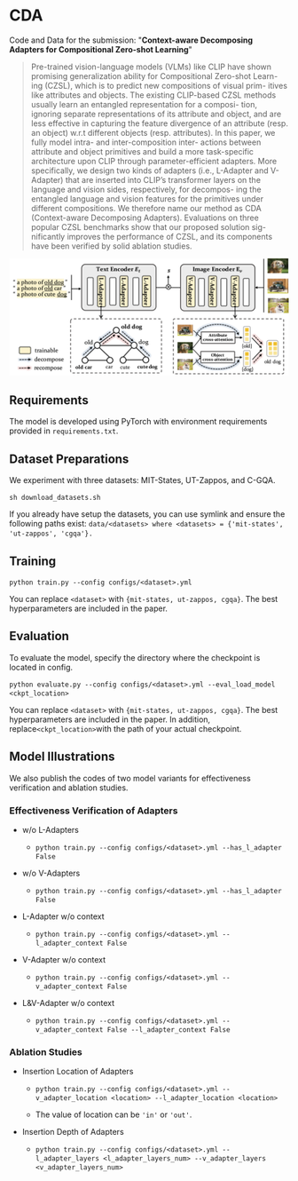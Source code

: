 # CDA
Code and Data for the submission: "**Context-aware Decomposing Adapters for Compositional Zero-shot Learning**"
> Pre-trained vision-language models (VLMs) like CLIP have shown promising generalization ability for Compositional Zero-shot Learn- ing (CZSL), which is to predict new compositions of visual prim- itives like attributes and objects. The existing CLIP-based CZSL methods usually learn an entangled representation for a composi- tion, ignoring separate representations of its attribute and object, and are less effective in capturing the feature divergence of an attribute (resp. an object) w.r.t different objects (resp. attributes). In this paper, we fully model intra- and inter-composition inter- actions between attribute and object primitives and build a more task-specific architecture upon CLIP through parameter-efficient adapters. More specifically, we design two kinds of adapters (i.e., L-Adapter and V-Adapter) that are inserted into CLIP’s transformer layers on the language and vision sides, respectively, for decompos- ing the entangled language and vision features for the primitives under different compositions. We therefore name our method as CDA (Context-aware Decomposing Adapters). Evaluations on three popular CZSL benchmarks show that our proposed solution sig- nificantly improves the performance of CZSL, and its components have been verified by solid ablation studies.

![overall](./figs/overview.png)  
## Requirements

The model is developed using PyTorch with environment requirements provided in `requirements.txt`.
## Dataset Preparations
We experiment with three datasets: MIT-States, UT-Zappos, and C-GQA.

```
sh download_datasets.sh
```

If you already have setup the datasets, you can use symlink and ensure the following paths exist: `data/<datasets> where <datasets> = {'mit-states', 'ut-zappos', 'cgqa'}.`

## Training

```
python train.py --config configs/<dataset>.yml
```

You can replace `<dataset>` with `{mit-states, ut-zappos, cgqa}`. The best hyperparameters are included in the paper.

## Evaluation
To evaluate the model, specify the directory where the checkpoint is located in config.

```
python evaluate.py --config configs/<dataset>.yml --eval_load_model <ckpt_location>
```

You can replace `<dataset>` with `{mit-states, ut-zappos, cgqa}`. The best hyperparameters are included in the paper. In addition, replace`<ckpt_location>`with the path of your actual checkpoint.

## Model Illustrations
We also publish the codes of two model variants for effectiveness verification and ablation studies.

### Effectiveness Verification of Adapters

- w/o L-Adapters

  - ```
    python train.py --config configs/<dataset>.yml --has_l_adapter False
    ```

- w/o V-Adapters

  - ```
    python train.py --config configs/<dataset>.yml --has_l_adapter False
    ```

- L-Adapter w/o context

  - ```
    python train.py --config configs/<dataset>.yml --l_adapter_context False
    ```

- V-Adapter w/o context

  - ```
    python train.py --config configs/<dataset>.yml --v_adapter_context False
    ```

- L&V-Adapter w/o context

  - ```
    python train.py --config configs/<dataset>.yml --v_adapter_context False --l_adapter_context False
    ```

### Ablation Studies

- Insertion Location of Adapters

  - ```
    python train.py --config configs/<dataset>.yml --v_adapter_location <location> --l_adapter_location <location>
    ```

  - The value of location can be `'in'` or `'out'`.

- Insertion Depth of Adapters

  - ```
    python train.py --config configs/<dataset>.yml --l_adapter_layers <l_adapter_layers_num> --v_adapter_layers <v_adapter_layers_num>
    ```

    

